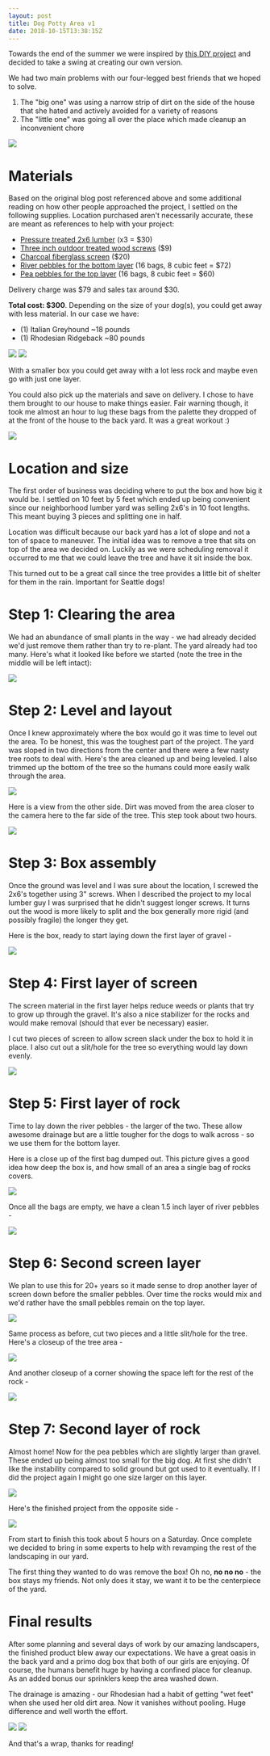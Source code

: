```yaml
---
layout: post
title: Dog Potty Area v1
date: 2018-10-15T13:38:15Z
---
```

Towards the end of the summer we were inspired by <a href="http://www.welcomepup.com/blog/how-to-build-an-outdoor-dog-potty-are/" target="_blank">this DIY project</a> and decided to take a swing at creating our own version.

We had two main problems with our four-legged best friends that we hoped to solve. <!--preview-->

1. The "big one" was using a narrow strip of dirt on the side of the house that she hated and actively avoided for a variety of reasons
2. The "little one" was going all over the place which made cleanup an inconvenient chore

<img src="/assets/img/dog-potty-finished-01.jpg" class="img-fluid standard">

# Materials
Based on the original blog post referenced above and some additional reading on how other people approached the project, I settled on the following supplies. Location purchased aren't necessarily accurate, these are meant as references to help with your project:

- <a href="https://www.homedepot.com/p/Construction-Select-2-in-x-6-in-x-10-ft-2-Ground-Contact-Hem-Fir-Pressure-Treated-Lumber-549000102061000/206931768" target="_blank">  Pressure treated 2x6 lumber</a> (x3 = $30)
- <a href="https://www.homedepot.com/p/Grip-Rite-10-x-3-in-Philips-Bugle-Head-Coarse-Thread-Sharp-Point-Polymer-Coated-Exterior-Screw-PTN3S1/100115639" target="_blank">Three inch outdoor treated wood screws</a> ($9)
- <a href="https://www.homedepot.com/p/Saint-Gobain-ADFORS-60-in-x-25-ft-Charcoal-Fiberglass-Insect-Screen-FCS8511-M/100294395" target="_blank">Charcoal fiberglass screen</a> ($20)
- <a href="https://www.homedepot.com/p/Vigoro-0-5-cu-ft-River-Pebbles-54250V/100558618" target="_blank">River pebbles for the bottom layer</a> (16 bags, 8 cubic feet = $72)
- <a href="https://www.homedepot.com/p/Vigoro-0-5-cu-ft-Pea-Pebbles-54255/202523000" target="_blank">Pea pebbles for the top layer</a> (16 bags, 8 cubic feet = $60)

Delivery charge was $79 and sales tax around $30.

**Total cost: $300**. Depending on the size of your dog(s), you could get away with less material. In our case we have:

- (1) Italian Greyhound ~18 pounds
- (1) Rhodesian Ridgeback ~80 pounds

<img src="/assets/img/dog-potty-noodle.jpg" class="img-fluid standard">
<img src="/assets/img/dog-potty-kima.jpg" class="img-fluid standard">

With a smaller box you could get away with a lot less rock and maybe even go with just one layer.

You could also pick up the materials and save on delivery. I chose to have them brought to our house to make things easier. Fair warning though, it took me almost an hour to lug these bags from the palette they dropped of at the front of the house to the back yard. It was a great workout :)

<img src="/assets/img/dog-potty-13.jpg" class="img-fluid standard">

# Location and size
The first order of business was deciding where to put the box and how big it would be. I settled on 10 feet by 5 feet which ended up being convenient since our neighborhood lumber yard was selling 2x6's in 10 foot lengths. This meant buying 3 pieces and splitting one in half.

Location was difficult because our back yard has a lot of slope and not a ton of space to maneuver. The initial idea was to remove a tree that sits on top of the area we decided on. Luckily as we were scheduling removal it occurred to me that we could leave the tree and have it sit inside the box.

This turned out to be a great call since the tree provides a little bit of shelter for them in the rain. Important for Seattle dogs!

# Step 1: Clearing the area
We had an abundance of small plants in the way - we had already decided we'd just remove them rather than try to re-plant. The yard already had too many. Here's what it looked like before we started (note the tree in the middle will be left intact):

<img src="/assets/img/dog-potty-01.jpg" class="img-fluid standard">

# Step 2: Level and layout
Once I knew approximately where the box would go it was time to level out the area. To be honest, this was the toughest part of the project. The yard was sloped in two directions from the center and there were a few nasty tree roots to deal with. Here's the area cleaned up and being leveled. I also trimmed up the bottom of the tree so the humans could more easily walk through the area.

<img src="/assets/img/dog-potty-02.jpg" class="img-fluid standard">

Here is a view from the other side. Dirt was moved from the area closer to the camera here to the far side of the tree. This step took about two hours.

<img src="/assets/img/dog-potty-03.jpg" class="img-fluid standard">

# Step 3: Box assembly
Once the ground was level and I was sure about the location, I screwed the 2x6's together using 3" screws. When I described the project to my local lumber guy I was surprised that he didn't suggest longer screws. It turns out the wood is more likely to split and the box generally more rigid (and possibly fragile) the longer they get.

Here is the box, ready to start laying down the first layer of gravel -

<img src="/assets/img/dog-potty-04.jpg" class="img-fluid standard">

# Step 4: First layer of screen
The screen material in the first layer helps reduce weeds or plants that try to grow up through the gravel. It's also a nice stabilizer for the rocks and would make removal (should that ever be necessary) easier.

I cut two pieces of screen to allow screen slack under the box to hold it in place. I also cut out a slit/hole for the tree so everything would lay down evenly.

<img src="/assets/img/dog-potty-05.jpg" class="img-fluid standard">

# Step 5: First layer of rock
Time to lay down the river pebbles - the larger of the two. These allow awesome drainage but are a little tougher for the dogs to walk across - so we use them for the bottom layer.

Here is a close up of the first bag dumped out. This picture gives a good idea how deep the box is, and how small of an area a single bag of rocks covers.

<img src="/assets/img/dog-potty-06.jpg" class="img-fluid standard">

Once all the bags are empty, we have a clean 1.5 inch layer of river pebbles -

<img src="/assets/img/dog-potty-07.jpg" class="img-fluid standard">

# Step 6: Second screen layer
We plan to use this for 20+ years so it made sense to drop another layer of screen down before the smaller pebbles. Over time the rocks would mix and we'd rather have the small pebbles remain on the top layer.

<img src="/assets/img/dog-potty-08.jpg" class="img-fluid standard">

Same process as before, cut two pieces and a little slit/hole for the tree. Here's a closeup of the tree area -

<img src="/assets/img/dog-potty-09.jpg" class="img-fluid standard">

And another closeup of a corner showing the space left for the rest of the rock -

<img src="/assets/img/dog-potty-11.jpg" class="img-fluid standard">

# Step 7: Second layer of rock
Almost home! Now for the pea pebbles which are slightly larger than gravel. These ended up being almost too small for the big dog. At first she didn't like the instability compared to solid ground but got used to it eventually. If I did the project again I might go one size larger on this layer.

<img src="/assets/img/dog-potty-10.jpg" class="img-fluid standard">

Here's the finished project from the opposite side -

<img src="/assets/img/dog-potty-12.jpg" class="img-fluid standard">

From start to finish this took about 5 hours on a Saturday. Once complete we decided to bring in some experts to help with revamping the rest of the landscaping in our yard.

The first thing they wanted to do was remove the box! Oh no, **no no no** - the box stays my friends. Not only does it stay, we want it to be the centerpiece of the yard.

# Final results
After some planning and several days of work by our amazing landscapers, the finished product blew away our expectations. We have a great oasis in the back yard and a primo dog box that both of our girls are enjoying. Of course, the humans benefit huge by having a confined place for cleanup. As an added bonus our sprinklers keep the area washed down.

The drainage is amazing - our Rhodesian had a habit of getting "wet feet" when she used her old dirt area. Now it vanishes without pooling. Huge difference and well worth the effort.

<img src="/assets/img/dog-potty-finished-03.jpg" class="img-fluid standard">

<img src="/assets/img/dog-potty-finished-01.jpg" class="img-fluid standard">

And that's a wrap, thanks for reading!
